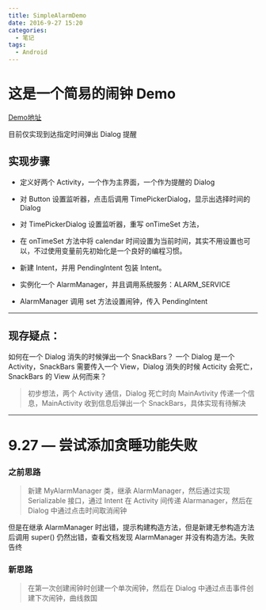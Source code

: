 ```yaml
---
title: SimpleAlarmDemo
date: 2016-9-27 15:20
categories:
  - 笔记
tags:
  - Android
---
```


# 这是一个简易的闹钟 Demo

[Demo地址](https://github.com/fxc0719/SimpleAlarmDemo.git)

目前仅实现到达指定时间弹出 Dialog 提醒

## 实现步骤

- 定义好两个 Activity，一个作为主界面，一个作为提醒的 Dialog

- 对 Button 设置监听器，点击后调用 TimePickerDialog，显示出选择时间的 Dialog

- 对 TimePickerDialog 设置监听器，重写 onTimeSet 方法，

- 在 onTimeSet 方法中将 calendar 时间设置为当前时间，其实不用设置也可以，不过使用变量前先初始化是一个良好的编程习惯。

- 新建 Intent，并用 PendingIntent 包装 Intent。

- 实例化一个 AlarmManager，并且调用系统服务：ALARM_SERVICE

- AlarmManager 调用 set 方法设置闹钟，传入 PendingIntent

  <!-- more -->


---

## 现存疑点：

如何在一个 Dialog 消失的时候弹出一个 SnackBars？ 一个 Dialog 是一个 Activity，SnackBars 需要传入一个 View，Dialog 消失的时候 Acticity 会死亡，SnackBars 的 View 从何而来？

> 初步想法，两个 Activity 通信，Dialog 死亡时向 MainAvtivity 传递一个信息，MainActivity 收到信息后弹出一个 SnackBars，具体实现有待解决



---

# 9.27 — 尝试添加贪睡功能失败

### 之前思路

> 新建 MyAlarmManager 类，继承 AlarmManager，然后通过实现 Serializable 接口，通过 Intent 在 Activity 间传递 Alarmanager，然后在 Dialog 中通过点击时间取消闹钟

但是在继承 AlarmManager 时出错，提示构建构造方法，但是新建无参构造方法后调用 super() 仍然出错，查看文档发现 AlarmManager 并没有构造方法。失败告终

### 新思路

> 在第一次创建闹钟时创建一个单次闹钟，然后在 Dialog 中通过点击事件创建下次闹钟，曲线救国